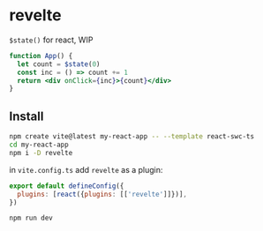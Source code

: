 # revelte

`$state()` for react, WIP

```jsx
function App() {
  let count = $state(0)
  const inc = () => count += 1
  return <div onClick={inc}>{count}</div>
}
```

## Install

```sh
npm create vite@latest my-react-app -- --template react-swc-ts
cd my-react-app
npm i -D revelte
```

in `vite.config.ts` add `revelte` as a plugin:

```js
export default defineConfig({
  plugins: [react({plugins: [['revelte']]})],
})
```

```sh
npm run dev
```